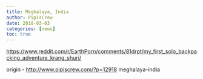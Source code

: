 ```yaml
---
title: Meghalaya, India
author: PipisCrew
date: 2018-03-03
categories: [news]
toc: true
---
```


https://www.reddit.com/r/EarthPorn/comments/81drpt/my_first_solo_backpacking_adventure_krang_shuri/

origin - http://www.pipiscrew.com/?p=12918 meghalaya-india